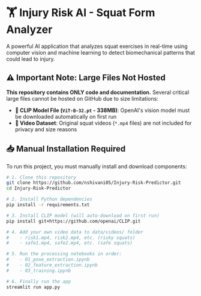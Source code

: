 # 🏋️ Injury Risk AI - Squat Form Analyzer

A powerful AI application that analyzes squat exercises in real-time using computer vision and machine learning to detect biomechanical patterns that could lead to injury.

## ⚠️ Important Note: Large Files Not Hosted

**This repository contains ONLY code and documentation.** Several critical large files cannot be hosted on GitHub due to size limitations:

- **🚫 CLIP Model File (`ViT-B-32.pt` - 338MB)**: OpenAI's vision model must be downloaded automatically on first run
- **🚫 Video Dataset**: Original squat videos (`*.mp4` files) are not included for privacy and size reasons

## 📥 Manual Installation Required

To run this project, you must manually install and download components:

```bash
# 1. Clone this repository
git clone https://github.com/nshivani05/Injury-Risk-Predictor.git
cd Injury-Risk-Predictor

# 2. Install Python dependencies
pip install -r requirements.txt

# 3. Install CLIP model (will auto-download on first run)
pip install git+https://github.com/openai/CLIP.git

# 4. Add your own video data to data/videos/ folder
#    - risk1.mp4, risk2.mp4, etc. (risky squats)
#    - safe1.mp4, safe2.mp4, etc. (safe squats)

# 5. Run the processing notebooks in order:
#    - 01_pose_extraction.ipynb
#    - 02_feature_extraction.ipynb  
#    - 03_training.ipynb

# 6. Finally run the app
streamlit run app.py
